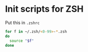 # Init scripts for ZSH

Put this in `.zshrc`
```zsh
for f in ~/.zsh/<0-99>-*.zsh
do
  source "$f"
done
```
